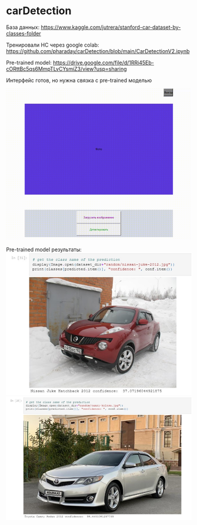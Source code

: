 # carDetection

База данных:
  https://www.kaggle.com/jutrera/stanford-car-dataset-by-classes-folder
  
Тренировали НС через google colab:
https://github.com/pharaday/carDetection/blob/main/CarDetectionV2.ipynb
  
Pre-trained model: 
https://drive.google.com/file/d/1RRi45Eb-cORttBc5qs6MmpTLvCYsmiZ3/view?usp=sharing



 
Интерфейс готов, но нужна связка с pre-trained моделью  

![Alt Text](https://github.com/pharaday/carDetection/blob/main/gifForReadme.gif)

Pre-trained model результаты:
![Alt Text](https://github.com/pharaday/carDetection/blob/main/imagesReadMe/1.jpg)
![Alt Text](https://github.com/pharaday/carDetection/blob/main/imagesReadMe/2.jpg)


